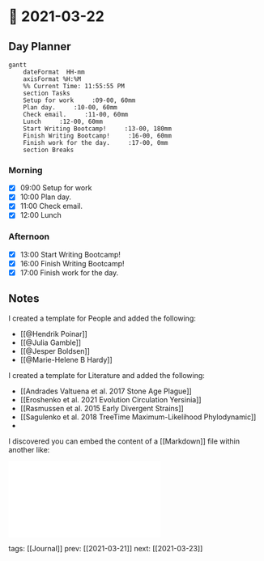 # 📆 2021-03-22

## Day Planner

```mermaid
gantt
    dateFormat  HH-mm
    axisFormat %H:%M
    %% Current Time: 11:55:55 PM
    section Tasks
    Setup for work     :09-00, 60mm
    Plan day.     :10-00, 60mm
    Check email.     :11-00, 60mm
    Lunch     :12-00, 60mm
    Start Writing Bootcamp!     :13-00, 180mm
    Finish Writing Bootcamp!     :16-00, 60mm
    Finish work for the day.     :17-00, 0mm
    section Breaks

```

### Morning

- [x] 09:00 Setup for work
- [x] 10:00 Plan day.
- [x] 11:00 Check email.
- [x] 12:00 Lunch

### Afternoon

- [x] 13:00 Start Writing Bootcamp!
- [x] 16:00 Finish Writing Bootcamp!
- [x] 17:00 Finish work for the day.

## Notes

I created a template for People and added the following:

- [[@Hendrik Poinar]]
- [[@Julia Gamble]]
- [[@Jesper Boldsen]]
- [[@Marie-Helene B Hardy]]

I created a template for Literature and added the following:

- [[Andrades Valtuena et al. 2017 Stone Age Plague]]
- [[Eroshenko et al. 2021 Evolution Circulation Yersinia]]
- [[Rasmussen et al. 2015 Early Divergent Strains]]
- [[Sagulenko et al. 2018 TreeTime Maximum-Likelihood Phylodynamic]]
- 

I discovered you can embed the content of a [[Markdown]] file within another like:

![](Kalkauskas%20et%20al.%202021%20Sampling%20Bias%20Model.md)

tags: [[Journal]]
prev: [[2021-03-21]]
next: [[2021-03-23]]